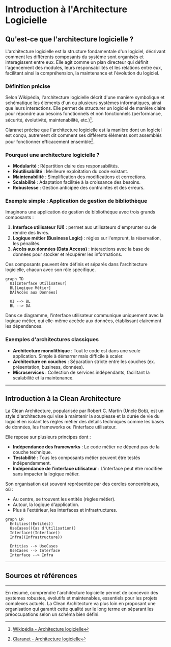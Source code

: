 # Introduction à l'Architecture Logicielle

## Qu'est-ce que l'architecture logicielle ?

L'architecture logicielle est la structure fondamentale d'un logiciel, décrivant comment les différents composants du système sont organisés et interagissent entre eux. Elle agit comme un plan directeur qui définit l'agencement des modules, leurs responsabilités et les relations entre eux, facilitant ainsi la compréhension, la maintenance et l'évolution du logiciel.

### Définition précise

Selon Wikipédia, l'architecture logicielle décrit d'une manière symbolique et schématique les éléments d'un ou plusieurs systèmes informatiques, ainsi que leurs interactions. Elle permet de structurer un logiciel de manière claire pour répondre aux besoins fonctionnels et non fonctionnels (performance, sécurité, évolutivité, maintenabilité, etc.)[^1].

Claranet précise que l'architecture logicielle est la manière dont un logiciel est conçu, autrement dit comment ses différents éléments sont assemblés pour fonctionner efficacement ensemble[^2].

### Pourquoi une architecture logicielle ?

- **Modularité** : Répartition claire des responsabilités.
- **Réutilisabilité** : Meilleure exploitation du code existant.
- **Maintenabilité** : Simplification des modifications et corrections.
- **Scalabilité** : Adaptation facilitée à la croissance des besoins.
- **Robustesse** : Gestion anticipée des contraintes et des erreurs.

### Exemple simple : Application de gestion de bibliothèque

Imaginons une application de gestion de bibliothèque avec trois grands composants :

1. **Interface utilisateur (UI)** : permet aux utilisateurs d'emprunter ou de rendre des livres.
2. **Logique métier (Business Logic)** : règles sur l'emprunt, la réservation, les pénalités.
3. **Accès aux données (Data Access)** : interactions avec la base de données pour stocker et récupérer les informations.

Ces composants peuvent être définis et séparés dans l'architecture logicielle, chacun avec son rôle spécifique.

```mermaid
graph TD
  UI[Interface Utilisateur]
  BL[Logique Métier]
  DA[Accès aux Données]

  UI --> BL
  BL --> DA
```

Dans ce diagramme, l'interface utilisateur communique uniquement avec la logique métier, qui elle-même accède aux données, établissant clairement les dépendances.

### Exemples d'architectures classiques

- **Architecture monolithique** : Tout le code est dans une seule application. Simple à démarrer mais difficile à scaler.
- **Architecture en couches** : Séparation stricte entre les couches (ex. présentation, business, données).
- **Microservices** : Collection de services indépendants, facilitant la scalabilité et la maintenance.

---

## Introduction à la Clean Architecture

La Clean Architecture, popularisée par Robert C. Martin (Uncle Bob), est un style d'architecture qui vise à maintenir la souplesse et la durée de vie du logiciel en isolant les règles métier des détails techniques comme les bases de données, les frameworks ou l'interface utilisateur.

Elle repose sur plusieurs principes dont :

- **Indépendance des frameworks** : Le code métier ne dépend pas de la couche technique.
- **Testabilité** : Tous les composants métier peuvent être testés indépendamment.
- **Indépendance de l’interface utilisateur** : L’interface peut être modifiée sans impacter la logique métier.

Son organisation est souvent représentée par des cercles concentriques, où :

- Au centre, se trouvent les entités (règles métier).
- Autour, la logique d'application.
- Plus à l'extérieur, les interfaces et infrastructures.

```mermaid
graph LR
  Entities((Entités))
  UseCases((Cas d'Utilisation))
  Interface((Interface))
  Infra((Infrastructure))

  Entities --> UseCases
  UseCases --> Interface
  Interface --> Infra
```

---

## Sources et références

[^1]: [Wikipédia - Architecture logicielle](https://fr.wikipedia.org/wiki/Architecture_logicielle)  
[^2]: [Claranet - Architecture logicielle](https://www.claranet.com/fr/blog/architecture-logicielle/)  
[^3]: [Mygiciel - Guide architecture logicielle](https://www.mygiciel.com/architecture-logicielle/architecture-logicielle-guide-sur-la-conception-de-larchitecture-des-logiciels-personnalises/)  
[^4]: [Techno-Science - Architecture logicielle](https://www.techno-science.net/glossaire-definition/Architecture-logicielle.html)

---

En résumé, comprendre l'architecture logicielle permet de concevoir des systèmes robustes, évolutifs et maintenables, essentiels pour les projets complexes actuels. La Clean Architecture va plus loin en proposant une organisation qui garantit cette qualité sur le long terme en séparant les préoccupations selon un schéma bien défini.
